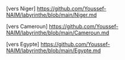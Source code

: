 
[vers Niger] https://github.com/Youssef-NAIM/labyrinthe/blob/main/Niger.md

[vers Cameroun] https://github.com/Youssef-NAIM/labyrinthe/blob/main/Cameroun.md

[vers Egypte] https://github.com/Youssef-NAIM/labyrinthe/blob/main/Egypte.md